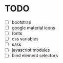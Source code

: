 # TODO

- [ ] bootstrap
- [ ] google material icons
- [ ] fonts
- [ ] css variables
- [ ] sass
- [ ] javascript modules
- [ ] bind element selectors
